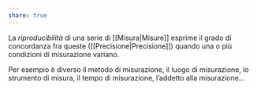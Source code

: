 ```yaml
---
share: true
---
```

La *riproducibilità* di una serie di [[Misura|Misure]] esprime il grado di concordanza fra queste ([[Precisione|Precisione]]) quando una o più condizioni di misurazione variano.

Per esempio è diverso il metodo di misurazione, il luogo di misurazione, lo strumento di misura, il tempo di misurazione, l’addetto alla misurazione…